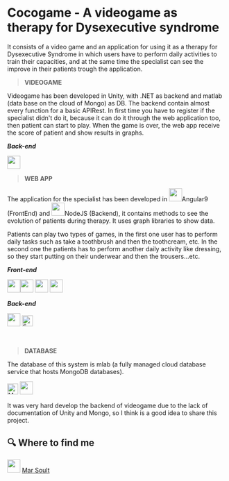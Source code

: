 # Cocogame - A videogame as therapy for Dysexecutive syndrome

It consists of a video game and an application for using it as a therapy for Dysexecutive Syndrome in which users have to perform daily activities to train their capacities, and at the same time the specialist can see the improve in their patients trough the application.
 
> **VIDEOGAME**

Videogame has been developed in Unity, with .NET as backend and matlab (data base on the cloud of Mongo) as DB. The backend contain almost every function for a basic APIRest. In first time you have to register if the specialist didn't do it, because it can do it through the web application too, then patient can start to play. When the game is over, the web app receive the score of patient and show results in graphs. 

***Back-end***

<img height="30" src="https://upload.wikimedia.org/wikipedia/commons/thumb/a/a3/.NET_Logo.svg/1024px-.NET_Logo.svg.png">

</br>

> **WEB APP**

The application for the specialist has been developed in  <img height="30" src="https://github.com/hussainweb/hussainweb/blob/main/icons/angular.png">Angular9 (FrontEnd) and  <img height="30" src="https://raw.githubusercontent.com/dereknguyen269/dereknguyen269/master/images/nodejs.png">NodeJS (Backend), it contains methods to see the evolution of patients during therapy. It uses graph libraries to show data.

Patients can play two types of games, in the first one user has to perform daily tasks such as take a toothbrush and then the toothcream, etc. In the second one the patients has to perform another daily activity like dressing, so they start putting on their underwear and then the trousers...etc.



***Front-end***

<img height="30" src="https://github.com/hussainweb/hussainweb/blob/main/icons/angular.png"><img height="30" src="https://raw.githubusercontent.com/dereknguyen269/dereknguyen269/master/images/html.png"> <img height="30" src="https://raw.githubusercontent.com/dereknguyen269/dereknguyen269/master/images/css3.png"> <img height="30" src="https://raw.githubusercontent.com/dereknguyen269/dereknguyen269/master/images/js.png">

***Back-end***

<img height="30" src="https://raw.githubusercontent.com/dereknguyen269/dereknguyen269/master/images/nodejs.png">  <img src="https://img.shields.io/badge/Express-282C34?logo=express&logoColor=FFFFFF" alt="Express.js logo" title="Express.js" height="25" />

</br>

> **DATABASE**

The database of this system is mlab (a fully managed cloud database service that hosts MongoDB databases). 

<img src="https://img.shields.io/badge/MongoDB-282C34?logo=mongodb&logoColor=47A248" alt="MongoDB logo" title="MongoDB" height="25" />  <img height="30" src="https://seekvectorlogo.com/wp-content/uploads/2018/12/mlab-vector-logo.png">


It was very hard develop the backend of videogame due to the lack of documentation of Unity and Mongo, so I think is a good idea to share this project.


## 🔍  Where to find me

[<img height="30" src="https://img2.freepng.es/20180529/str/kisspng-linkedin-computer-icons-logo-professional-network-social-networks-5b0d65b29ec943.2054111815276046586504.jpg">](https://www.linkedin.com/in/mar-soult/) [Mar Soult](https://www.linkedin.com/in/mar-soult/)
